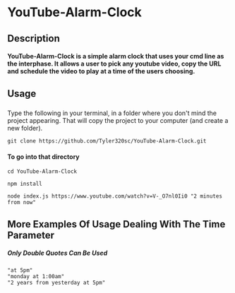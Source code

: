 # YouTube-Alarm-Clock

## Description 
#### YouTube-Alarm-Clock is a simple alarm clock that uses your cmd line as the interphase. It allows a user to pick any youtube video, copy the URL and schedule the video to play at a time of the users choosing.

## Usage
##### 
Type the following in your terminal, in a folder where you don't mind the project appearing. That will copy the project to your computer (and create a new folder).
```
git clone https://github.com/Tyler320sc/YouTube-Alarm-Clock.git
```
#### To go into that directory 
```
cd YouTube-Alarm-Clock
```
```
npm install
```
```
node index.js https://www.youtube.com/watch?v=V-_O7nl0Ii0 "2 minutes from now"
```
## More Examples Of Usage Dealing With The Time Parameter
##### Only Double Quotes Can Be Used
```
"at 5pm"
"monday at 1:00am"
"2 years from yesterday at 5pm"
```
